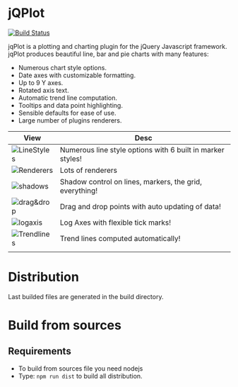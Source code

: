jQPlot
======

[![Build Status](https://travis-ci.org/svandecappelle/jQPlot.svg?branch=master)](https://travis-ci.org/svandecappelle/jQPlot)


jqPlot is a plotting and charting plugin for the jQuery Javascript framework. jqPlot produces beautiful line, bar and pie charts with many features:

* Numerous chart style options.
* Date axes with customizable formatting.
* Up to 9 Y axes.
* Rotated axis text.
* Automatic trend line computation.
* Tooltips and data point highlighting.
* Sensible defaults for ease of use.
* Large number of plugins renderers.

| View  | Desc |
| ----- | ---- |
| ![LineStyles](http://www.jqplot.com/images/linestyles2.jpg) | Numerous line style options with 6 built in marker styles! |
| ![Renderers](http://www.jqplot.com/images/barchart.jpg) | Lots of renderers |
| ![shadows](http://www.jqplot.com/images/shadow2.jpg) | Shadow control on lines, markers, the grid, everything! |
| ![drag&drop](http://www.jqplot.com/images/dragdrop2.jpg) | Drag and drop points with auto updating of data! |
| ![logaxis](http://www.jqplot.com/images/logaxes2.jpg) | Log Axes with flexible tick marks! |
| ![Trendlines](http://www.jqplot.com/images/trendline2.jpg) | Trend lines computed automatically! |
|  |  |

# Distribution
Last builded files are generated in the build directory.  

# Build from sources
## Requirements
* To build from sources file you need nodejs
* Type: ```npm run dist``` to build all distribution.
